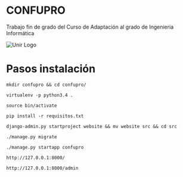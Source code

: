 # CONFUPRO

Trabajo fin de grado del Curso de Adaptación al grado de Ingenieria Informática

![Unir Logo](https://www.decointerior.es/wp-content/uploads/2015/01/logo-unir-e1423826671421.png)

# Pasos instalación

```
mkdir confupro && cd confupro/

virtualenv -p python3.4 .

source bin/activate

pip install -r requisitos.txt

django-admin.py startproject website && mv website src && cd src

./manage.py migrate

./manage.py startapp confupro

http://127.0.0.1:8000/

http://127.0.0.1:8000/admin

```
